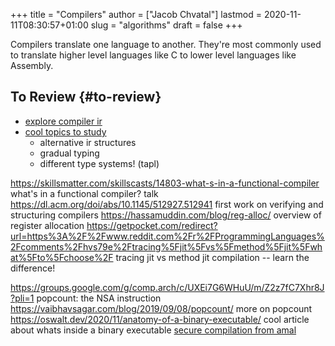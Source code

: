 +++
title = "Compilers"
author = ["Jacob Chvatal"]
lastmod = 2020-11-11T08:30:57+01:00
slug = "algorithms"
draft = false
+++

Compilers translate one language to another.
They're most commonly used to translate higher level languages like C to lower level languages like Assembly.


## To Review {#to-review}

-   [explore compiler ir](https://news.ycombinator.com/item?id=23175280)
-   [cool topics to study](https://www.reddit.com/r/Compilers/comments/bg1g2w/interesting%5Ftopics%5Ffor%5Fstudy%5Fat%5Funiversity/)
    -   alternative ir structures
    -   gradual typing
    -   different type systems! (tapl)

<https://skillsmatter.com/skillscasts/14803-what-s-in-a-functional-compiler> what's in a functional compiler? talk
<https://dl.acm.org/doi/abs/10.1145/512927.512941> first work on verifying and structuring compilers
<https://hassamuddin.com/blog/reg-alloc/> overview of register allocation
<https://getpocket.com/redirect?url=https%3A%2F%2Fwww.reddit.com%2Fr%2FProgrammingLanguages%2Fcomments%2Fhvs79e%2Ftracing%5Fjit%5Fvs%5Fmethod%5Fjit%5Fwhat%5Fto%5Fchoose%2F> tracing jit vs method jit compilation -- learn the difference!

<https://groups.google.com/g/comp.arch/c/UXEi7G6WHuU/m/Z2z7fC7Xhr8J?pli=1> popcount: the NSA instruction
<https://vaibhavsagar.com/blog/2019/09/08/popcount/> more on popcount
<https://oswalt.dev/2020/11/anatomy-of-a-binary-executable/> cool article about whats inside a binary executable
[secure compilation from amal](https://m.youtube.com/watch?v=yP29TKmK3%5Fo)
